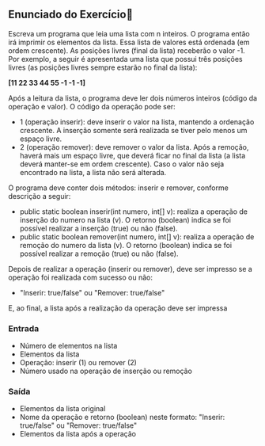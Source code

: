 <h2> Enunciado do Exercício📄 </h2>

Escreva um programa que leia uma lista com n inteiros. O programa então irá imprimir os elementos da lista. Essa lista de valores está ordenada (em ordem crescente). As posições livres (final da lista) receberão o valor -1. Por exemplo, a seguir é apresentada uma lista que possui três posições livres (as posições livres sempre estarão no final da lista):

**[11 22 33 44 55 -1 -1 -1]**

Após a leitura da lista, o programa deve ler dois números inteiros (código da operação e valor). O código da operação pode ser:

- 1 (operação inserir): deve inserir o valor na lista, mantendo a ordenação crescente. A inserção somente será realizada se tiver pelo menos um espaço livre.
- 2 (operação remover): deve remover o valor da lista. Após a remoção, haverá mais um espaço livre, que deverá ficar no final da lista (a lista deverá manter-se em ordem crescente). Caso o valor não seja encontrado na lista, a lista não será alterada.

O programa deve conter dois métodos: inserir e remover, conforme descrição a seguir:

- public static boolean inserir(int numero, int[] v): realiza a operação de inserção do numero na lista (v). O retorno (boolean) indica se foi possível realizar a inserção (true) ou não (false).
- public static boolean remover(int numero, int[] v): realiza a operação de remoção do numero da lista (v). O retorno (boolean) indica se foi possível realizar a remoção (true) ou não (false).

Depois de realizar a operação (inserir ou remover), deve ser impresso se a operação foi realizada com sucesso ou não:
- "Inserir: true/false" ou "Remover: true/false"

E, ao final, a lista após a realização da operação deve ser impressa

<h3> Entrada </h3>

- Número de elementos na lista
- Elementos da lista
- Operação: inserir (1) ou remover (2)
- Número usado na operação de inserção ou remoção

<h3> Saída </h3>

- Elementos da lista original
- Nome da operação e retorno (boolean) neste formato: "Inserir: true/false" ou "Remover: true/false"
- Elementos da lista após a operação
